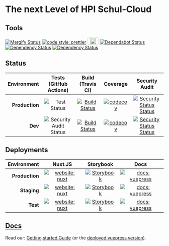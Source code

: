 # The next Level of HPI Schul-Cloud

## Tools

[![Mergify Status](https://gh.mergify.io/badges/hpi-schul-cloud/nuxt-client.png?style=cut)](https://mergify.io) [![code style: prettier](https://img.shields.io/badge/code_style-prettier-ff69b4.svg?style=flat)](https://github.com/prettier/prettier) <a href="https://lokalise.com/" ><img height="18px" src="https://lokalise.com/img/lokalise_logo_black.png" style="padding: 2px 8px; border: 1px solid lightgrey; border-radius: 4px;" alt="Lokalise Logo"></a> [![Dependabot Status](https://api.dependabot.com/badges/status?host=github&repo=hpi-schul-cloud/nuxt-client)](https://dependabot.com) [![Dependency Status](https://david-dm.org/hpi-schul-cloud/nuxt-client.svg)](https://david-dm.org/hpi-schul-cloud/nuxt-client) [![Dependency Status](https://david-dm.org/hpi-schul-cloud/nuxt-client/dev-status.svg)](https://david-dm.org/hpi-schul-cloud/nuxt-client?type=dev)

## Status

| Environment | Tests (GitHub Actions) | Build (Travis CI) | Coverage | Security Audit |
| --: | :-: | :-: | :-: | :-: |
| **Production** | ![Test Status](https://github.com/hpi-schul-cloud/nuxt-client/workflows/Test/badge.svg?branch=master) | [![Build Status](https://travis-ci.com/hpi-schul-cloud/nuxt-client.svg?branch=master)](https://travis-ci.com/hpi-schul-cloud/nuxt-client) | [![codecov](https://codecov.io/gh/hpi-schul-cloud/nuxt-client/branch/master/graph/badge.svg)](https://codecov.io/gh/hpi-schul-cloud/nuxt-client) | [![Security Status Status](https://github.com/hpi-schul-cloud/nuxt-client/workflows/Security%20Audit/badge.svg?branch=master)](https://github.com/hpi-schul-cloud/nuxt-client/actions?query=branch%3Amaster+workflow%3A%22Security+Audit%22) |
| **Dev** | ![Security Audit Status](https://github.com/hpi-schul-cloud/nuxt-client/workflows/Test/badge.svg?branch=develop) | [![Build Status](https://travis-ci.com/hpi-schul-cloud/nuxt-client.svg?branch=develop)](https://travis-ci.com/hpi-schul-cloud/nuxt-client) | [![codecov](https://codecov.io/gh/hpi-schul-cloud/nuxt-client/branch/develop/graph/badge.svg)](https://codecov.io/gh/hpi-schul-cloud/nuxt-client) | [![Security Status Status](https://github.com/hpi-schul-cloud/nuxt-client/workflows/Security%20Audit/badge.svg?branch=develop)](https://github.com/hpi-schul-cloud/nuxt-client/actions?query=branch%3Adevelop+workflow%3A%22Security+Audit%22) |

## Deployments

| Environment | Nuxt.JS | Storybook | Docs |
| --: | :-: | :-: | :-: |
| **Production** | [![website: nuxt](https://img.shields.io/badge/Nuxt.JS-Production-blue.svg?style=flat&logo=nuxt.js)](https://schul-cloud.org) | [![Storybook](https://img.shields.io/badge/Storybook-Production-ff4785.svg?style=flat&logo=storybook)](https://storybook.schul-cloud.org/) | [![docs: vuepress](https://img.shields.io/badge/Docs-Production-brightgreen.svg?style=flat&logo=vue.js)](https://vuepress.schul-cloud.org/) |
| **Staging** | [![website: nuxt](https://img.shields.io/badge/Nuxt.JS-Staging-blue.svg?style=flat&logo=nuxt.js)](https://default.staging.schul-cloud.org) | [![Storybook](https://img.shields.io/badge/Storybook-Staging-ff4785.svg?style=flat&logo=storybook)](https://storybook-default.staging.schul-cloud.org/) | [![docs: vuepress](https://img.shields.io/badge/Docs-Staging-brightgreen.svg?style=flat&logo=vue.js)](https://vuepress-default.staging.schul-cloud.org/) |
| **Test** | [![website: nuxt](https://img.shields.io/badge/Nuxt.JS-Testing-blue.svg?style=flat&logo=nuxt.js)](https://test.schul-cloud.org) | [![Storybook](https://img.shields.io/badge/Storybook-Testing-ff4785.svg?style=flat&logo=storybook)](https://storybook.test.schul-cloud.org) | [![docs: vuepress](https://img.shields.io/badge/Docs-Testing-brightgreen.svg?style=flat&logo=vue.js)](https://vuepress.test.schul-cloud.org) |

## [Docs](./docs)

Read our: [Getting started Guide](./docs/0-GettingStarted) (or the [deployed vuepress version](https://vuepress.test.schul-cloud.org)).
